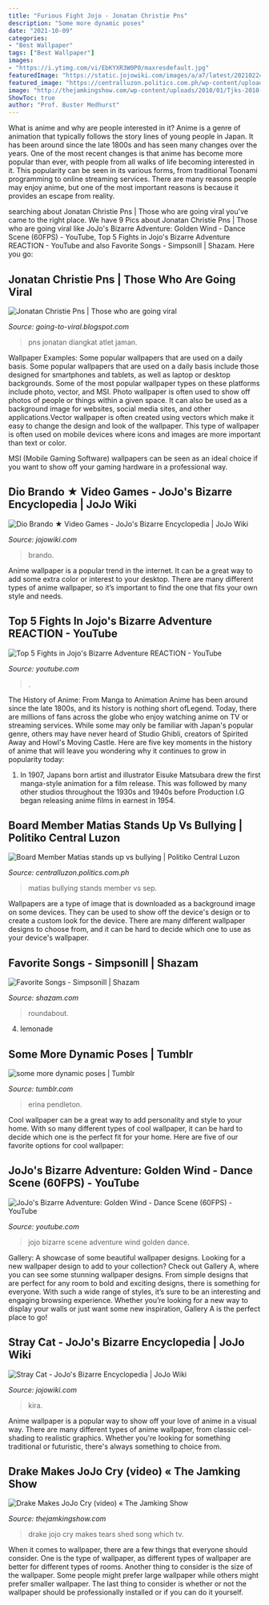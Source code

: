 ```yaml
---
title: "Furious Fight Jojo - Jonatan Christie Pns"
description: "Some more dynamic poses"
date: "2021-10-09"
categories:
- "Best Wallpaper"
tags: ["Best Wallpaper"]
images:
- "https://i.ytimg.com/vi/EbKYXR3W0P0/maxresdefault.jpg"
featuredImage: "https://static.jojowiki.com/images/a/a7/latest/20210224174156/PS2_Adult_Dio_Render.png"
featured_image: "https://centralluzon.politics.com.ph/wp-content/uploads/2017/09/matias.jpg"
image: "http://thejamkingshow.com/wp-content/uploads/2010/01/Tjks-2010-01-05-22_50_06.jpg"
ShowToc: true
author: "Prof. Buster Medhurst"
---
```



What is anime and why are people interested in it?
Anime is a genre of animation that typically follows the story lines of young people in Japan. It has been around since the late 1800s and has seen many changes over the years. One of the most recent changes is that anime has become more popular than ever, with people from all walks of life becoming interested in it. This popularity can be seen in its various forms, from traditional Toonami programming to online streaming services. There are many reasons people may enjoy anime, but one of the most important reasons is because it provides an escape from reality.

	

		
searching about Jonatan Christie Pns | Those who are going viral you've came to the right place. We have 9 Pics about Jonatan Christie Pns | Those who are going viral like JoJo&#039;s Bizarre Adventure: Golden Wind - Dance Scene (60FPS) - YouTube, Top 5 Fights in Jojo&#039;s Bizarre Adventure REACTION - YouTube and also Favorite Songs - Simpsonill | Shazam. Here you go:
		
    
## Jonatan Christie Pns | Those Who Are Going Viral

<img loading=lazy src="https://asset-a.grid.id/crop/0x0:0x0/945x630/photo/2018/08/27/3752883886.jpg" onerror="this.onerror=null;this.src='https://tse4.mm.bing.net/th?id=OIP.ixthZCA04JuB5RyCAg51YwHaE8&amp;pid=15.1';" alt="Jonatan Christie Pns | Those who are going viral">

_Source: going-to-viral.blogspot.com_

>pns jonatan diangkat atlet jaman. 

	

Wallpaper Examples: Some popular wallpapers that are used on a daily basis.
Some popular wallpapers that are used on a daily basis include those designed for smartphones and tablets, as well as laptop or desktop backgrounds. Some of the most popular wallpaper types on these platforms include photo, vector, and MSI. 
Photo wallpaper is often used to show off photos of people or things within a given space. It can also be used as a background image for websites, social media sites, and other applications.Vector wallpaper is often created using vectors which make it easy to change the design and look of the wallpaper. This type of wallpaper is often used on mobile devices where icons and images are more important than text or color. 

MSI (Mobile Gaming Software) wallpapers can be seen as an ideal choice if you want to show off your gaming hardware in a professional way.

    
## Dio Brando ★ Video Games - JoJo&#039;s Bizarre Encyclopedia | JoJo Wiki

<img loading=lazy src="https://static.jojowiki.com/images/a/a7/latest/20210224174156/PS2_Adult_Dio_Render.png" onerror="this.onerror=null;this.src='https://tse4.mm.bing.net/th?id=OIP.twEK8jeqrRxdkX2YScLyngAAAA&amp;pid=15.1';" alt="Dio Brando ★ Video Games - JoJo&#039;s Bizarre Encyclopedia | JoJo Wiki">

_Source: jojowiki.com_

>brando. 

	

Anime wallpaper is a popular trend in the internet. It can be a great way to add some extra color or interest to your desktop. There are many different types of anime wallpaper, so it’s important to find the one that fits your own style and needs.

    
## Top 5 Fights In Jojo&#039;s Bizarre Adventure REACTION - YouTube

<img loading=lazy src="https://i.ytimg.com/vi/EbKYXR3W0P0/maxresdefault.jpg" onerror="this.onerror=null;this.src='https://tse3.mm.bing.net/th?id=OIP.tzd3vEdfPKhDPd89HwAWGgHaEK&amp;pid=15.1';" alt="Top 5 Fights in Jojo&#039;s Bizarre Adventure REACTION - YouTube">

_Source: youtube.com_

>. 

	

The History of Anime: From Manga to Animation
Anime has been around since the late 1800s, and its history is nothing short ofLegend. Today, there are millions of fans across the globe who enjoy watching anime on TV or streaming services. While some may only be familiar with Japan's popular genre, others may have never heard of Studio Ghibli, creators of Spirited Away and Howl's Moving Castle. Here are five key moments in the history of anime that will leave you wondering why it continues to grow in popularity today:
1) In 1907, Japans born artist and illustrator Eisuke Matsubara drew the first manga-style animation for a film release. This was followed by many other studios throughout the 1930s and 1940s before Production I.G began releasing anime films in earnest in 1954.

    
## Board Member Matias Stands Up Vs Bullying | Politiko Central Luzon

<img loading=lazy src="https://centralluzon.politics.com.ph/wp-content/uploads/2017/09/matias.jpg" onerror="this.onerror=null;this.src='https://tse3.mm.bing.net/th?id=OIP.2feM0GiL2tBZoAeaAbp3owHaEi&amp;pid=15.1';" alt="Board Member Matias stands up vs bullying | Politiko Central Luzon">

_Source: centralluzon.politics.com.ph_

>matias bullying stands member vs sep. 

	

Wallpapers are a type of image that is downloaded as a background image on some devices. They can be used to show off the device's design or to create a custom look for the device. There are many different wallpaper designs to choose from, and it can be hard to decide which one to use as your device's wallpaper.

    
## Favorite Songs - Simpsonill | Shazam

<img loading=lazy src="https://is5-ssl.mzstatic.com/image/thumb/Music113/v4/96/6e/c1/966ec1cf-5b7f-9d55-0980-013342511c7c/ee9972f8-fb96-40d7-aa6d-dc808d268d5b.jpg/400x400bb.jpeg" onerror="this.onerror=null;this.src='https://tse2.mm.bing.net/th?id=OIP.LKyMLUq0bn68XhCXUysImAAAAA&amp;pid=15.1';" alt="Favorite Songs - Simpsonill | Shazam">

_Source: shazam.com_

>roundabout. 

	

4. lemonade 

    
## Some More Dynamic Poses | Tumblr

<img loading=lazy src="https://66.media.tumblr.com/a69e54afb5987edc7577079b08a6cc34/tumblr_p0654onK1s1u9vjheo1_500.png" onerror="this.onerror=null;this.src='https://tse3.mm.bing.net/th?id=OIP.Sl1-UmyCRTL68GfTRTMzcwHaIh&amp;pid=15.1';" alt="some more dynamic poses | Tumblr">

_Source: tumblr.com_

>erina pendleton. 

	

Cool wallpaper can be a great way to add personality and style to your home. With so many different types of cool wallpaper, it can be hard to decide which one is the perfect fit for your home. Here are five of our favorite options for cool wallpaper: 

    
## JoJo&#039;s Bizarre Adventure: Golden Wind - Dance Scene (60FPS) - YouTube

<img loading=lazy src="https://i.ytimg.com/vi/vClSN4W14Ws/maxresdefault.jpg" onerror="this.onerror=null;this.src='https://tse4.mm.bing.net/th?id=OIP.WRMgRiEyMkt6-y_wYtURNgHaEK&amp;pid=15.1';" alt="JoJo&#039;s Bizarre Adventure: Golden Wind - Dance Scene (60FPS) - YouTube">

_Source: youtube.com_

>jojo bizarre scene adventure wind golden dance. 

	

Gallery: A showcase of some beautiful wallpaper designs.
Looking for a new wallpaper design to add to your collection? Check out Gallery A, where you can see some stunning wallpaper designs. From simple designs that are perfect for any room to bold and exciting designs, there is something for everyone. With such a wide range of styles, it’s sure to be an interesting and engaging browsing experience. Whether you’re looking for a new way to display your walls or just want some new inspiration, Gallery A is the perfect place to go!





	
	
    
## Stray Cat - JoJo&#039;s Bizarre Encyclopedia | JoJo Wiki

<img loading=lazy src="https://static.jojowiki.com/images/thumb/4/4c/latest/20191015215135/Stray_Cat_inside_KQ.png/300px-Stray_Cat_inside_KQ.png" onerror="this.onerror=null;this.src='https://tse1.mm.bing.net/th?id=OIP.CDsA5ItA-uXEnMQhuQoSUAAAAA&amp;pid=15.1';" alt="Stray Cat - JoJo&#039;s Bizarre Encyclopedia | JoJo Wiki">

_Source: jojowiki.com_

>kira. 

	

Anime wallpaper is a popular way to show off your love of anime in a visual way. There are many different types of anime wallpaper, from classic cel-shading to realistic graphics. Whether you're looking for something traditional or futuristic, there's always something to choice from.

    
## Drake Makes JoJo Cry (video) « The Jamking Show

<img loading=lazy src="http://thejamkingshow.com/wp-content/uploads/2010/01/Tjks-2010-01-05-22_50_06.jpg" onerror="this.onerror=null;this.src='https://tse4.mm.bing.net/th?id=OIP.mqW8Prf9ugKKhz0qrBUOJAHaLH&amp;pid=15.1';" alt="Drake Makes JoJo Cry (video) « The Jamking Show">

_Source: thejamkingshow.com_

>drake jojo cry makes tears shed song which tv. 

	

When it comes to wallpaper, there are a few things that everyone should consider. One is the type of wallpaper, as different types of wallpaper are better for different types of rooms. Another thing to consider is the size of the wallpaper. Some people might prefer large wallpaper while others might prefer smaller wallpaper. The last thing to consider is whether or not the wallpaper should be professionally installed or if you can do it yourself.

